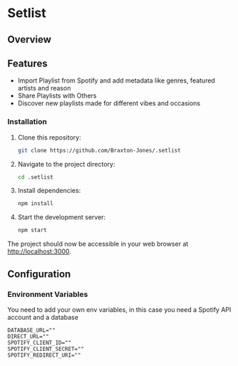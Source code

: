 # Setlist

## Overview



## Features

- Import Playlist from Spotify and add metadata like genres, featured artists and reason
- Share Playlists with Others
- Discover new playlists made for different vibes and occasions

### Installation

1. Clone this repository:

   ```bash
   git clone https://github.com/Braxton-Jones/.setlist
   ```

2. Navigate to the project directory:

   ```bash
   cd .setlist
   ```

3. Install dependencies:

   ```bash
   npm install
   ```

4. Start the development server:

   ```bash
   npm start
   ```

The project should now be accessible in your web browser at [http://localhost:3000](http://localhost:3000).

## Configuration

### Environment Variables

You need to add your own env variables, in this case you need a Spotify API account and a database

```env
DATABASE_URL=""
DIRECT_URL=""
SPOTIFY_CLIENT_ID=""
SPOTIFY_CLIENT_SECRET=""
SPOTIFY_REDIRECT_URI=""
```
